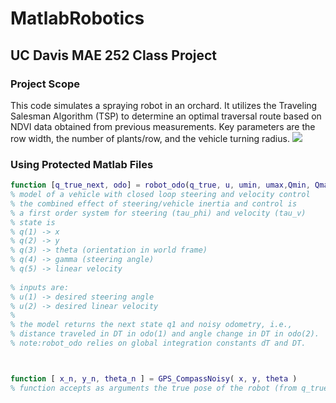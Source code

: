 # MatlabRobotics
## UC Davis MAE 252 Class Project
### Project Scope
This code simulates a spraying robot in an orchard. It utilizes the Traveling Salesman Algorithm (TSP) to determine an optimal traversal route based on NDVI data obtained from previous measurements. Key parameters are the row width, the number of plants/row, and the vehicle turning radius.
![](https://github.com/bmgatten/MatlabRobotics/blob/master/MAE252.gif)
### Using Protected Matlab Files 

```Matlab
function [q_true_next, odo] = robot_odo(q_true, u, umin, umax,Qmin, Qmax, L, tau_gamma, tau_v)
% model of a vehicle with closed loop steering and velocity control
% the combined effect of steering/vehicle inertia and control is
% a first order system for steering (tau_phi) and velocity (tau_v)
% state is
% q(1) -> x
% q(2) -> y
% q(3) -> theta (orientation in world frame)
% q(4) -> gamma (steering angle)
% q(5) -> linear velocity
 
% inputs are:
% u(1) -> desired steering angle
% u(2) -> desired linear velocity
%
% the model returns the next state q1 and noisy odometry, i.e.,
% distance traveled in DT in odo(1) and angle change in DT in odo(2).
% note:robot_odo relies on global integration constants dT and DT. 



function [ x_n, y_n, theta_n ] = GPS_CompassNoisy( x, y, theta )
% function accepts as arguments the true pose of the robot (from q_true) and returns a noisy measurement of the pose. Angle is in radians.
```
